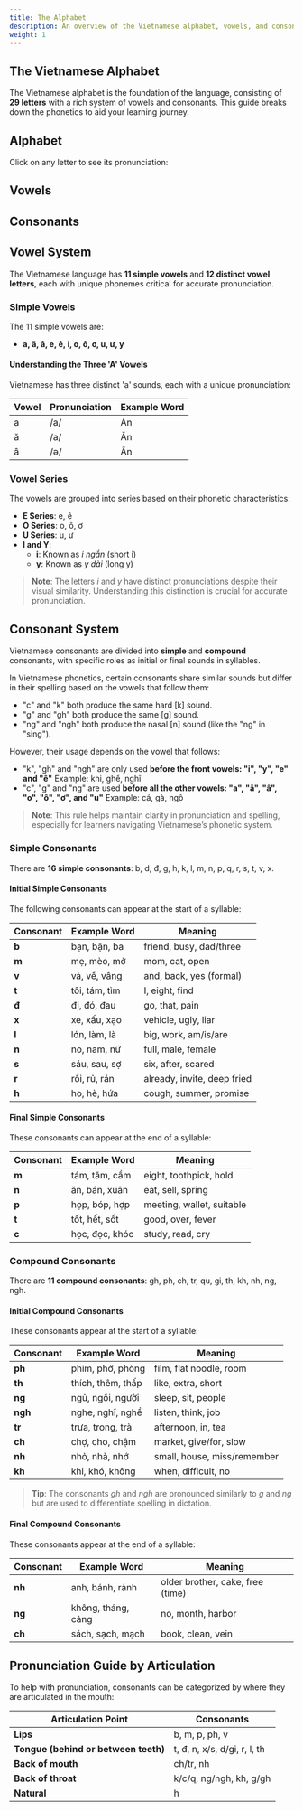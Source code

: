 ```yaml
---
title: The Alphabet
description: An overview of the Vietnamese alphabet, vowels, and consonants for learning Vietnamese.
weight: 1
---
```


## The Vietnamese Alphabet

The Vietnamese alphabet is the foundation of the language, consisting of **29 letters** with a rich system of vowels and consonants. This guide breaks down the phonetics to aid your learning journey.

## Alphabet

Click on any letter to see its pronunciation:

<div x-data="vietnameseAlphabet" class="max-w-4xl mx-auto">
<div class="mb-8">
    <div class="grid grid-cols-6 sm:grid-cols-8 md:grid-cols-10 gap-3 p-6">
        <template x-for="(letter, index) in alphabet" :key="index">
            <div class="relative">
                <div 
                    @click="showVideo(letter)"
                    class="letter-cell cursor-pointer bg-white border-2 border-gray-200 rounded-lg h-16 flex items-center justify-center text-2xl font-bold text-gray-800 relative hover:border-blue-400 hover:bg-blue-50"
                    :class="{'border-blue-500 bg-blue-50': currentVideo === letter.video}"
                >
                    <span x-text="letter.character"></span>
                </div>
            </div>
        </template>
    </div>

<template x-if="currentVideo">
  <div class="fixed inset-0 z-50 flex items-center justify-center bg-opacity-60" @click="closeVideo()" @keydown.escape.window="closeVideo()">
    <div class="rounded-lg shadow-lg max-w-2xl w-full relative" @click.stop>
      <div class="aspect-w-16 aspect-h-9">
        <iframe 
          x-bind:src="currentVideo" 
          class="w-full h-96 rounded-b-lg" 
          frameborder="0" 
          allow="accelerometer; autoplay; clipboard-write; encrypted-media; gyroscope; picture-in-picture" 
          allowfullscreen
        ></iframe>
      </div>
    </div>
  </div>
</template>

<div class="grid grid-cols-1 md:grid-cols-2 gap-8">
            <div class="p-6">
                <h2 class="text-xl font-bold text-gray-800 mb-4">Vowels</h2>
                <div class="grid grid-cols-5 gap-2">
                    <template x-for="vowel in vowels">
                        <div 
                            @click="showVideo(vowel)"
                            class="letter-cell cursor-pointer bg-pink-50 border border-pink-200 rounded-md p-2 text-center font-medium text-pink-700 hover:bg-pink-100"
                        >
                            <span x-text="vowel.character"></span>
                        </div>
                    </template>
                </div>
            </div>
            
<div class="p-6">
    <h2 class="text-xl font-bold text-gray-800 mb-4">Consonants</h2>
    <div class="grid grid-cols-5 gap-2">
        <template x-for="consonant in consonants">
            <div 
                @click="showVideo(consonant)"
                class="letter-cell cursor-pointer bg-indigo-50 border border-indigo-200 rounded-md p-2 text-center font-medium text-indigo-700 hover:bg-indigo-100"
            >
                <span x-text="consonant.character"></span>
            </div>
        </template>
    </div>
</div>
</div>

</div>
</div>

## Vowel System

The Vietnamese language has **11 simple vowels** and **12 distinct vowel letters**, each with unique phonemes critical for accurate pronunciation.

### Simple Vowels
The 11 simple vowels are:
- **a, ă, â, e, ê, i, o, ô, ơ, u, ư, y**

#### Understanding the Three 'A' Vowels
Vietnamese has three distinct 'a' sounds, each with a unique pronunciation:

| Vowel | Pronunciation | Example Word |
|-------|---------------|--------------|
| a     | /a/           | An           |
| ă     | /a/           | Ăn           |
| â     | /ə/           | Ân           |

### Vowel Series
The vowels are grouped into series based on their phonetic characteristics:

- **E Series**: e, ê
- **O Series**: o, ô, ơ
- **U Series**: u, ư
- **I and Y**:
  - **i**: Known as *i ngắn* (short i)
  - **y**: Known as *y dài* (long y)
  
> **Note**: The letters *i* and *y* have distinct pronunciations despite their visual similarity. Understanding this distinction is crucial for accurate pronunciation.

## Consonant System

Vietnamese consonants are divided into **simple** and **compound** consonants, with specific roles as initial or final sounds in syllables.

In Vietnamese phonetics, certain consonants share similar sounds but differ in their spelling based on the vowels that follow them:
- "c" and "k" both produce the same hard [k] sound.
- "g" and "gh" both produce the same [g] sound.
- "ng" and "ngh" both produce the nasal [n] sound (like the "ng" in "sing").

However, their usage depends on the vowel that follows:
- "k", "gh" and "ngh" are only used **before the front vowels: "i", "y", "e" and "ê"**
    Example: khi, ghế, nghĩ
- "c", "g" and "ng" are used **before all the other vowels: "a", "ă", "â", "o", "ô", "ơ", and "u"**
    Example: cá, gà, ngô

> **Note**: This rule helps maintain clarity in pronunciation and spelling, especially for learners navigating Vietnamese’s phonetic system.

### Simple Consonants
There are **16 simple consonants**: b, d, đ, g, h, k, l, m, n, p, q, r, s, t, v, x.

#### Initial Simple Consonants
The following consonants can appear at the start of a syllable:

| Consonant | Example Word | Meaning       |
|-----------|--------------|---------------|
| **b**     | bạn, bận, ba | friend, busy, dad/three |
| **m**     | mẹ, mèo, mở  | mom, cat, open |
| **v**     | và, về, vâng  | and, back, yes (formal) |
| **t**     | tôi, tám, tìm | I, eight, find |
| **đ**     | đi, đó, đau   | go, that, pain |
| **x**     | xe, xấu, xạo  | vehicle, ugly, liar |
| **l**     | lớn, làm, là  | big, work, am/is/are |
| **n**     | no, nam, nữ   | full, male, female |
| **s**     | sáu, sau, sợ  | six, after, scared |
| **r**     | rồi, rủ, rán  | already, invite, deep fried |
| **h**     | ho, hè, hứa   | cough, summer, promise |

#### Final Simple Consonants
These consonants can appear at the end of a syllable:

| Consonant | Example Word | Meaning         |
|-----------|--------------|-----------------|
| **m**     | tám, tăm, cầm | eight, toothpick, hold |
| **n**     | ăn, bán, xuân | eat, sell, spring |
| **p**     | họp, bóp, hợp | meeting, wallet, suitable |
| **t**     | tốt, hết, sốt | good, over, fever |
| **c**     | học, đọc, khóc | study, read, cry |

### Compound Consonants
There are **11 compound consonants**: gh, ph, ch, tr, qu, gi, th, kh, nh, ng, ngh.

#### Initial Compound Consonants
These consonants appear at the start of a syllable:

| Consonant | Example Word | Meaning         |
|-----------|--------------|-----------------|
| **ph**    | phim, phở, phòng | film, flat noodle, room |
| **th**    | thích, thêm, thấp | like, extra, short |
| **ng**    | ngủ, ngồi, người  | sleep, sit, people |
| **ngh**   | nghe, nghĩ, nghề  | listen, think, job |
| **tr**    | trưa, trong, trà  | afternoon, in, tea |
| **ch**    | chợ, cho, chậm    | market, give/for, slow |
| **nh**    | nhỏ, nhà, nhớ     | small, house, miss/remember |
| **kh**    | khi, khó, không   | when, difficult, no |

> **Tip**: The consonants *gh* and *ngh* are pronounced similarly to *g* and *ng* but are used to differentiate spelling in dictation.

#### Final Compound Consonants
These consonants appear at the end of a syllable:

| Consonant | Example Word | Meaning         |
|-----------|--------------|-----------------|
| **nh**    | anh, bánh, rảnh | older brother, cake, free (time) |
| **ng**    | không, tháng, cảng | no, month, harbor |
| **ch**    | sách, sạch, mạch | book, clean, vein |

## Pronunciation Guide by Articulation

To help with pronunciation, consonants can be categorized by where they are articulated in the mouth:

| Articulation Point       | Consonants                 |
|--------------------------|----------------------------|
| **Lips**                 | b, m, p, ph, v             |
| **Tongue (behind or between teeth)** | t, đ, n, x/s, d/gi, r, l, th |
| **Back of mouth**        | ch/tr, nh                  |
| **Back of throat**       | k/c/q, ng/ngh, kh, g/gh    |
| **Natural**              | h                          |
